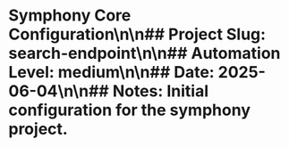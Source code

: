# Symphony Core Configuration\n\n## Project Slug: search-endpoint\n\n## Automation Level: medium\n\n## Date: 2025-06-04\n\n## Notes: Initial configuration for the symphony project.